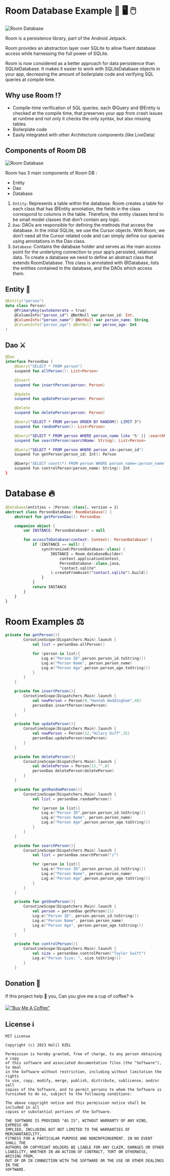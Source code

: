 # Room Database Example 📀 🖥️ 🖱️

![Room Database](https://miro.medium.com/v2/resize:fit:1400/format:webp/1*-OboqZDfl9-XTT8XA-b0cA.png)

Room is a persistence library, part of the Android Jetpack.

Room provides an abstraction layer over SQLite to allow fluent database access while harnessing the full power of SQLite.

Room is now considered as a better approach for data persistence than SQLiteDatabase. It makes it easier to work with SQLiteDatabase objects in your app, decreasing the amount of boilerplate code and verifying SQL queries at compile time.

## Why use Room ⁉️
- Compile-time verification of SQL queries. each @Query and @Entity is checked at the compile time, that preserves your app from crash issues at runtime and not only it checks the only syntax, but also missing tables.
- Boilerplate code
- Easily integrated with other Architecture components (like LiveData)

## Components of Room DB

![Room Database](https://media.geeksforgeeks.org/wp-content/uploads/20210506144355/output.png)

Room has 3 main components of Room DB :
- Entity
- Dao
- Database

1. `Entity`: Represents a table within the database. Room creates a table for each class that has @Entity annotation, the fields in the class correspond to columns in the table. Therefore, the entity classes tend to be small model classes that don’t contain any logic.
2. `Dao`: DAOs are responsible for defining the methods that access the database. In the initial SQLite, we use the Cursor objects. With Room, we don’t need all the Cursor related code and can simply define our queries using annotations in the Dao class.
3. `Database`: Contains the database holder and serves as the main access point for the underlying connection to your app’s persisted, relational data.
To create a database we need to define an abstract class that extends RoomDatabase. This class is annotated with @Database, lists the entities contained in the database, and the DAOs which access them.


## Entity 🐐

```kotlin
@Entity("person")
data class Person(
    @PrimaryKey(autoGenerate = true)
    @ColumnInfo("person_id") @NotNull var person_id: Int,
    @ColumnInfo("person_name") @NotNull var person_name: String,
    @ColumnInfo("person_age") @NotNull var person_age: Int
)
```

## Dao ⚔️

```kotlin
@Dao
interface PersonDao {
    @Query("SELECT * FROM person")
    suspend fun allPerson(): List<Person>

    @Insert
    suspend fun insertPerson(person: Person)

    @Update
    suspend fun updatePerson(person: Person)

    @Delete
    suspend fun deletePerson(person: Person)

    @Query("SELECT * FROM person ORDER BY RANDOM() LIMIT 3")
    suspend fun randomPerson(): List<Person>

    @Query("SELECT * FROM person WHERE person_name like '%' || :searchName || '%'")
    suspend fun searchPerson(searchName: String): List<Person>

    @Query("SELECT * FROM person WHERE person_id=:person_id")
    suspend fun getPerson(person_id: Int): Person

    @Query("SELECT count(*) FROM person WHERE person_name=:person_name")
    suspend fun controlPerson(person_name: String): Int
}
```

# Database 🔥

```kotlin
@Database(entities = [Person::class], version = 1)
abstract class PersonDatabase: RoomDatabase() {
    abstract fun getPersonDao(): PersonDao

    companion object {
        var INSTANCE: PersonDatabase? = null

        fun accessToDatabase(context: Context): PersonDatabase? {
            if (INSTANCE == null) {
                synchronized(PersonDatabase::class) {
                    INSTANCE = Room.databaseBuilder(
                        context.applicationContext,
                        PersonDatabase::class.java,
                        "contact.sqlite"
                    ).createFromAsset("contact.sqlite").build()
                }
            }
            return INSTANCE
        }
    }
}
```

# Room Examples ⚖️

```kotlin
private fun getPerson(){
        CoroutineScope(Dispatchers.Main).launch {
            val list = personDao.allPerson()

            for (person in list){
                Log.e("Person ID",person.person_id.toString())
                Log.e("Person Name", person.person_name)
                Log.e("Person Age",person.person_age.toString())
            }
        }
    }

    private fun insertPerson(){
        CoroutineScope(Dispatchers.Main).launch {
            val newPerson = Person(0,"Hannah Waddingham",48)
            personDao.insertPerson(newPerson)
        }
    }

    private fun updatePerson(){
        CoroutineScope(Dispatchers.Main).launch {
            val newPerson = Person(12,"Hilary Duff",35)
            personDao.updatePerson(newPerson)
        }
    }

    private fun deletePerson(){
        CoroutineScope(Dispatchers.Main).launch {
            val deletePerson = Person(13,"",0)
            personDao.deletePerson(deletePerson)
        }
    }

    private fun getRandomPerson(){
        CoroutineScope(Dispatchers.Main).launch {
            val list = personDao.randomPerson()

            for (person in list){
                Log.e("Person ID",person.person_id.toString())
                Log.e("Person Name", person.person_name)
                Log.e("Person Age",person.person_age.toString())
            }
        }
    }

    private fun searchPerson(){
        CoroutineScope(Dispatchers.Main).launch {
            val list = personDao.searchPerson("z")

            for (person in list){
                Log.e("Person ID",person.person_id.toString())
                Log.e("Person Name", person.person_name)
                Log.e("Person Age",person.person_age.toString())
            }
        }
    }

    private fun getOnePerson(){
        CoroutineScope(Dispatchers.Main).launch {
            val person = personDao.getPerson(11)
            Log.e("Person ID", person.person_id.toString())
            Log.e("Person Name", person.person_name)
            Log.e("Person Age", person.person_age.toString())
        }
    }

    private fun controlPerson(){
        CoroutineScope(Dispatchers.Main).launch {
            val size = personDao.controlPerson("Taylor Swift")
            Log.e("Person Size: ", size.toString())
        }
    }
```

## Donation 💸

If this project help 💁 you, Can you give me a cup of coffee? ☕

[!["Buy Me A Coffee"](https://www.buymeacoffee.com/assets/img/custom_images/orange_img.png)](https://www.buymeacoffee.com/halilozel1903)

## License ℹ️
```
MIT License

Copyright (c) 2023 Halil OZEL

Permission is hereby granted, free of charge, to any person obtaining a copy
of this software and associated documentation files (the "Software"), to deal
in the Software without restriction, including without limitation the rights
to use, copy, modify, merge, publish, distribute, sublicense, and/or sell
copies of the Software, and to permit persons to whom the Software is
furnished to do so, subject to the following conditions:

The above copyright notice and this permission notice shall be included in all
copies or substantial portions of the Software.

THE SOFTWARE IS PROVIDED "AS IS", WITHOUT WARRANTY OF ANY KIND, EXPRESS OR
IMPLIED, INCLUDING BUT NOT LIMITED TO THE WARRANTIES OF MERCHANTABILITY,
FITNESS FOR A PARTICULAR PURPOSE AND NONINFRINGEMENT. IN NO EVENT SHALL THE
AUTHORS OR COPYRIGHT HOLDERS BE LIABLE FOR ANY CLAIM, DAMAGES OR OTHER
LIABILITY, WHETHER IN AN ACTION OF CONTRACT, TORT OR OTHERWISE, ARISING FROM,
OUT OF OR IN CONNECTION WITH THE SOFTWARE OR THE USE OR OTHER DEALINGS IN THE
SOFTWARE.
```
